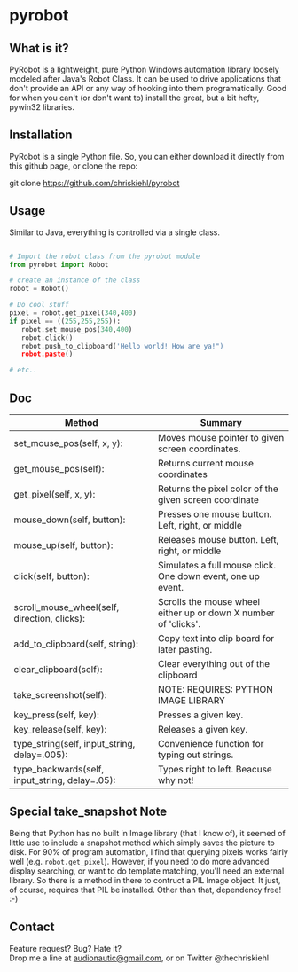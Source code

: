 pyrobot
=======


What is it?
-----------  

PyRobot is a lightweight, pure Python Windows automation library loosely modeled after Java's Robot Class. It can be used to drive applications that don't provide an API or any way of hooking into them programatically. Good for when you can't (or don't want to) install the great, but a bit hefty, pywin32 libraries.   

Installation
------------

PyRobot is a single Python file. So, you can either download it directly from this github page, or clone the repo: 

git clone https://github.com/chriskiehl/pyrobot  

Usage
------

Similar to Java, everything is controlled via a single class.

 ```python

# Import the robot class from the pyrobot module
from pyrobot import Robot

# create an instance of the class
robot = Robot()

# Do cool stuff
pixel = robot.get_pixel(340,400)
if pixel == ((255,255,255)): 
	robot.set_mouse_pos(340,400)
	robot.click()
	robot.push_to_clipboard('Hello world! How are ya!")
	robot.paste()

# etc.. 

 ```  

Doc  
---  
   
| Method                                | Summary                    |
| --------------------------------------|-----------------------------
| set_mouse_pos(self, x, y): | Moves mouse pointer to given screen coordinates. |
| get_mouse_pos(self): 		| Returns current mouse coordinates |
| get_pixel(self, x, y): 	| Returns the pixel color of the given screen coordinate|
| mouse_down(self, button): | Presses one mouse button. Left, right, or middle|
| mouse_up(self, button):	 | Releases mouse button. Left, right, or middle|
| click(self, button): 	| Simulates a full mouse click. One down event, one up event. |
| scroll_mouse_wheel(self, direction, clicks):  | Scrolls the mouse wheel either up or down X number of 'clicks'. |
| add_to_clipboard(self, string):  | Copy text into clip board for later pasting. |
| clear_clipboard(self): | Clear everything out of the clipboard|
| take_screenshot(self): | NOTE: REQUIRES: PYTHON IMAGE LIBRARY| Takes a snapshot of desktop and loads it into memory |
| key_press(self, key): | Presses a given key. |
| key_release(self, key): | Releases a given key. |
| type_string(self, input_string, delay=.005): | Convenience function for typing out strings. |
| type_backwards(self, input_string, delay=.05): | Types right to left. Beacuse why not! |

Special take_snapshot Note
-----------------------  

Being that Python has no built in Image library (that I know of), it seemed of little use to include a snapshot method which simply saves the picture to disk. For 90% of program automation, I find that querying pixels works fairly well (e.g. `robot.get_pixel`). However, if you need to do more advanced display searching, or want to do template matching, you'll need an external library. So there is a method in there to contruct a PIL Image object. It just, of course, requires that PIL be installed. Other than that, dependency free! :-)

Contact
-------

Feature request? Bug? Hate it?  
Drop me a line at audionautic@gmail.com, or on Twitter @thechriskiehl 









 